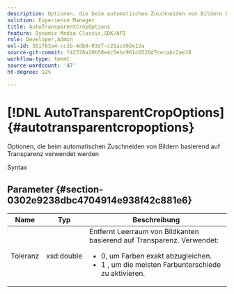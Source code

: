 ```yaml
---
description: Optionen, die beim automatischen Zuschneiden von Bildern basierend auf Transparenz verwendet werden
solution: Experience Manager
title: AutoTransparentCropOptions
feature: Dynamic Media Classic,SDK/API
role: Developer,Admin
exl-id: 351f63a4-cc1b-4db9-93df-c21acd02e12a
source-git-commit: f42378a20b58e4c5ebc961c6526d7cecabc2ae38
workflow-type: tm+mt
source-wordcount: '47'
ht-degree: 12%

---
```


# [!DNL AutoTransparentCropOptions]{#autotransparentcropoptions}

Optionen, die beim automatischen Zuschneiden von Bildern basierend auf Transparenz verwendet werden

Syntax

## Parameter {#section-0302e9238dbc4704914e938f42c881e6}

<table id="table_F6A0DBA37F704C2097C617A0A6767566"> 
 <thead> 
  <tr> 
   <th colname="col1" class="entry"> Name </th> 
   <th colname="col2" class="entry"> Typ </th> 
   <th colname="col3" class="entry"> Beschreibung </th> 
  </tr> 
 </thead>
 <tbody> 
  <tr> 
   <td colname="col1"> <span class="codeph"> Toleranz</span> </td> 
   <td colname="col2"> <span class="codeph"> xsd:double</span> </td> 
   <td colname="col3">Entfernt Leerraum von Bildkanten basierend auf Transparenz. Verwendet: 
    <ul id="ul_FE5423B857AE43FCBA7A9AEA76C754CC">
     <li id="li_01E3BD0AB8DA4C408B47CB02B269404A">0, um Farben exakt abzugleichen. </li>
     <li id="li_FCE21384265D4ECE9C0D785F1BB32C3A">1 , um die meisten Farbunterschiede zu aktivieren. </li>
    </ul></td> 
  </tr> 
 </tbody> 
</table>
